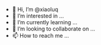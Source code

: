 - 👋 Hi, I’m @xiaoluq
- 👀 I’m interested in ...
- 🌱 I’m currently learning ...
- 💞️ I’m looking to collaborate on ...
- 📫 How to reach me ...

<!---
xiaoluq/xiaoluq is a ✨ special ✨ repository because its `README.md` (this file) appears on your GitHub profile.
You can click the Preview link to take a look at your changes.
--->
